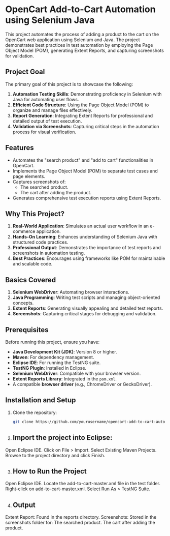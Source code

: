 # OpenCart Add-to-Cart Automation using Selenium Java

This project automates the process of adding a product to the cart on the OpenCart web application using Selenium and Java. The project demonstrates best practices in test automation by employing the Page Object Model (POM), generating Extent Reports, and capturing screenshots for validation.

## Project Goal

The primary goal of this project is to showcase the following:

1. **Automation Testing Skills**: Demonstrating proficiency in Selenium with Java for automating user flows.
2. **Efficient Code Structure**: Using the Page Object Model (POM) to organize and manage files effectively.
3. **Report Generation**: Integrating Extent Reports for professional and detailed output of test execution.
4. **Validation via Screenshots**: Capturing critical steps in the automation process for visual verification.

## Features

- Automates the "search product" and "add to cart" functionalities in OpenCart.
- Implements the Page Object Model (POM) to separate test cases and page elements.
- Captures screenshots of:
  - The searched product.
  - The cart after adding the product.
- Generates comprehensive test execution reports using Extent Reports.

## Why This Project?

1. **Real-World Application**: Simulates an actual user workflow in an e-commerce application.
2. **Hands-On Learning**: Enhances understanding of Selenium Java with structured code practices.
3. **Professional Output**: Demonstrates the importance of test reports and screenshots in automation testing.
4. **Best Practices**: Encourages using frameworks like POM for maintainable and scalable code.

## Basics Covered

1. **Selenium WebDriver**: Automating browser interactions.
2. **Java Programming**: Writing test scripts and managing object-oriented concepts.
3. **Extent Reports**: Generating visually appealing and detailed test reports.
4. **Screenshots**: Capturing critical stages for debugging and validation.

## Prerequisites

Before running this project, ensure you have:

- **Java Development Kit (JDK)**: Version 8 or higher.
- **Maven**: For dependency management.
- **Eclipse IDE**: For running the TestNG suite.
- **TestNG Plugin**: Installed in Eclipse.
- **Selenium WebDriver**: Compatible with your browser version.
- **Extent Reports Library**: Integrated in the `pom.xml`.
- A compatible **browser driver** (e.g., ChromeDriver or GeckoDriver).

## Installation and Setup

1. Clone the repository:
   ```bash
   git clone https://github.com/yourusername/opencart-add-to-cart-automation.git

2. ## Import the project into Eclipse:

Open Eclipse IDE.
Click on File > Import.
Select Existing Maven Projects.
Browse to the project directory and click Finish.

3. ## How to Run the Project
Open Eclipse IDE.
Locate the add-to-cart-master.xml file in the test folder.
Right-click on add-to-cart-master.xml.
Select Run As > TestNG Suite.

4. ## Output
Extent Report: Found in the reports directory.
Screenshots: Stored in the screenshots folder for:
The searched product.
The cart after adding the product.